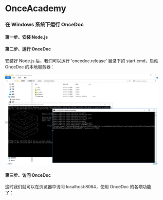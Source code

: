 # OnceAcademy

### 在 Windows 系统下运行 OnceDoc    

#### 第一步、安装 Node.js


#### 第二步、运行 OnceDoc

安装好 Node.js 后，我们可以运行 'oncedoc.release' 目录下的 start.cmd，启动 OnceDoc 的本地服务器：  
  
![运行 oncedoc.cmd][1]

#### 第三步、访问 OnceDoc

这时我们就可以在浏览器中访问 localhost:8064，使用 OnceDoc 的各项功能了：  
  

[1]: https://raw.githubusercontent.com/OnceDoc/images/gh-pages/OnceAcademy/OnceDoc/start.png
[2]: https://raw.githubusercontent.com/OnceDoc/images/gh-pages/OnceAcademy/Win_run_OnceDoc/visiting_localhost.png
